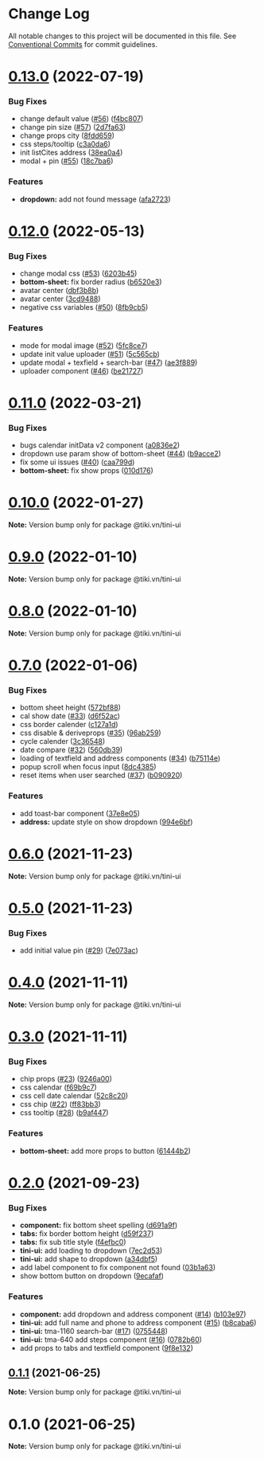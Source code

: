 # Change Log

All notable changes to this project will be documented in this file.
See [Conventional Commits](https://conventionalcommits.org) for commit guidelines.

# [0.13.0](https://github.com/tikivn/tiny-ui/compare/@tiki.vn/tini-ui@0.12.0...@tiki.vn/tini-ui@0.13.0) (2022-07-19)


### Bug Fixes

* change default value ([#56](https://github.com/tikivn/tiny-ui/issues/56)) ([f4bc807](https://github.com/tikivn/tiny-ui/commit/f4bc8076389acce3d86336b02069f0241649b7ee))
* change pin size ([#57](https://github.com/tikivn/tiny-ui/issues/57)) ([2d7fa63](https://github.com/tikivn/tiny-ui/commit/2d7fa632262eb7284ef1bad9737c4cabe79f0c1f))
* change props city ([8fdd659](https://github.com/tikivn/tiny-ui/commit/8fdd6597d64d1b96787f1f2455ddd825f2c57108))
* css steps/tooltip ([c3a0da6](https://github.com/tikivn/tiny-ui/commit/c3a0da62c6ba4d716fcb22201ed529f4849a0bb0))
* init listCites address ([38ea0a4](https://github.com/tikivn/tiny-ui/commit/38ea0a486f23d9e0da30bf98a852607ee09f973c))
* modal + pin ([#55](https://github.com/tikivn/tiny-ui/issues/55)) ([18c7ba6](https://github.com/tikivn/tiny-ui/commit/18c7ba6cd896b1013b3449e7c5a1030bea59ae44))


### Features

* **dropdown:** add not found message ([afa2723](https://github.com/tikivn/tiny-ui/commit/afa2723cbecddb0bdf51d01480c37a2e90d1bc23))





# [0.12.0](https://github.com/tikivn/tiny-ui/compare/@tiki.vn/tini-ui@0.11.0...@tiki.vn/tini-ui@0.12.0) (2022-05-13)


### Bug Fixes

* change modal css ([#53](https://github.com/tikivn/tiny-ui/issues/53)) ([6203b45](https://github.com/tikivn/tiny-ui/commit/6203b458c76c0f61e804068453f5ad271f5a77e5))
* **bottom-sheet:** fix border radius ([b6520e3](https://github.com/tikivn/tiny-ui/commit/b6520e3060a2df3a247a31f6e3f408f79e6920cc))
* avatar center ([dbf3b8b](https://github.com/tikivn/tiny-ui/commit/dbf3b8b3aba646092a53253143865429b9288663))
* avatar center ([3cd9488](https://github.com/tikivn/tiny-ui/commit/3cd94883a69ca0649e4d55a046ce3bab9bacacd6))
* negative css variables ([#50](https://github.com/tikivn/tiny-ui/issues/50)) ([8fb9cb5](https://github.com/tikivn/tiny-ui/commit/8fb9cb57646e514d78eca9b36cc7e534d87d67c1))


### Features

* mode for modal image ([#52](https://github.com/tikivn/tiny-ui/issues/52)) ([5fc8ce7](https://github.com/tikivn/tiny-ui/commit/5fc8ce75de37e069f0d4e69572c03ce5e3967dbf))
* update init value uploader ([#51](https://github.com/tikivn/tiny-ui/issues/51)) ([5c565cb](https://github.com/tikivn/tiny-ui/commit/5c565cbf190d33970e3e3bb07fee479135598161))
* update modal + texfield + search-bar ([#47](https://github.com/tikivn/tiny-ui/issues/47)) ([ae3f889](https://github.com/tikivn/tiny-ui/commit/ae3f889ad2c424ab8e692fccc183c96a0c86d9f3))
* uploader component ([#46](https://github.com/tikivn/tiny-ui/issues/46)) ([be21727](https://github.com/tikivn/tiny-ui/commit/be21727192e5940709643d3d48b465f16a8877bd))





# [0.11.0](https://github.com/tikivn/tiny-ui/compare/@tiki.vn/tini-ui@0.10.0...@tiki.vn/tini-ui@0.11.0) (2022-03-21)


### Bug Fixes

* bugs calendar initData v2 component ([a0836e2](https://github.com/tikivn/tiny-ui/commit/a0836e2c089b9a86e4802c38aface983a001e4ae))
* dropdown use param show of bottom-sheet ([#44](https://github.com/tikivn/tiny-ui/issues/44)) ([b9acce2](https://github.com/tikivn/tiny-ui/commit/b9acce2d29bc964eb9131100361e4dab412d5f8b))
* fix some ui issues ([#40](https://github.com/tikivn/tiny-ui/issues/40)) ([caa799d](https://github.com/tikivn/tiny-ui/commit/caa799d025169f75e618cc1cadb3d206e81d94db))
* **bottom-sheet:** fix show props ([010d176](https://github.com/tikivn/tiny-ui/commit/010d17672e0aa66fcf134f21b8fd1f56d7a7a54f))





# [0.10.0](https://github.com/tikivn/tiny-ui/compare/@tiki.vn/tini-ui@0.9.0...@tiki.vn/tini-ui@0.10.0) (2022-01-27)

**Note:** Version bump only for package @tiki.vn/tini-ui





# [0.9.0](https://github.com/tikivn/tiny-ui/compare/@tiki.vn/tini-ui@0.8.0...@tiki.vn/tini-ui@0.9.0) (2022-01-10)

**Note:** Version bump only for package @tiki.vn/tini-ui





# [0.8.0](https://github.com/tikivn/tiny-ui/compare/@tiki.vn/tini-ui@0.7.0...@tiki.vn/tini-ui@0.8.0) (2022-01-10)

**Note:** Version bump only for package @tiki.vn/tini-ui





# [0.7.0](https://github.com/tikivn/tiny-ui/compare/@tiki.vn/tini-ui@0.6.0...@tiki.vn/tini-ui@0.7.0) (2022-01-06)


### Bug Fixes

* bottom sheet height ([572bf88](https://github.com/tikivn/tiny-ui/commit/572bf88576b1a3c50992cf66fc86799657c12c98))
* cal show date ([#33](https://github.com/tikivn/tiny-ui/issues/33)) ([d6f52ac](https://github.com/tikivn/tiny-ui/commit/d6f52ac6e808d6c297ff40c7bea482542c72de00))
* css border calender ([c127a1d](https://github.com/tikivn/tiny-ui/commit/c127a1d6c30cd5636bc7e50f2c0b021ece15728c))
* css disable & deriveprops ([#35](https://github.com/tikivn/tiny-ui/issues/35)) ([96ab259](https://github.com/tikivn/tiny-ui/commit/96ab259c5b428c5bd81907d4f447faeb2af7a3f3))
* cycle calender ([3c36548](https://github.com/tikivn/tiny-ui/commit/3c36548b5dec681375661379dfe868336bf17308))
* date compare ([#32](https://github.com/tikivn/tiny-ui/issues/32)) ([560db39](https://github.com/tikivn/tiny-ui/commit/560db3996b9aa9121b85c5de445b602337b40a34))
* loading of textfield and address components ([#34](https://github.com/tikivn/tiny-ui/issues/34)) ([b75114e](https://github.com/tikivn/tiny-ui/commit/b75114e855516718abf1ac1710cf5a3662f3792b))
* popup scroll when focus input ([8dc4385](https://github.com/tikivn/tiny-ui/commit/8dc4385b5d01b2f86f9096c85dd619750329d6f4))
* reset items when user searched ([#37](https://github.com/tikivn/tiny-ui/issues/37)) ([b090920](https://github.com/tikivn/tiny-ui/commit/b09092045ed1edcdaf7e9244863e5fae627a4f32))


### Features

* add toast-bar component ([37e8e05](https://github.com/tikivn/tiny-ui/commit/37e8e053163df73aa6fd73d741dbc724077bcc58))
* **address:** update style on show dropdown ([994e6bf](https://github.com/tikivn/tiny-ui/commit/994e6bf07622deb00ec4323ecd41339321032d2c))





# [0.6.0](https://github.com/tikivn/tiny-ui/compare/@tiki.vn/tini-ui@0.5.0...@tiki.vn/tini-ui@0.6.0) (2021-11-23)

**Note:** Version bump only for package @tiki.vn/tini-ui





# [0.5.0](https://github.com/tikivn/tiny-ui/compare/@tiki.vn/tini-ui@0.4.0...@tiki.vn/tini-ui@0.5.0) (2021-11-23)


### Bug Fixes

* add initial value pin ([#29](https://github.com/tikivn/tiny-ui/issues/29)) ([7e073ac](https://github.com/tikivn/tiny-ui/commit/7e073ac0a60dfb639d06791f42275fbeabc6b549))





# [0.4.0](https://github.com/tikivn/tiny-ui/compare/@tiki.vn/tini-ui@0.3.0...@tiki.vn/tini-ui@0.4.0) (2021-11-11)

**Note:** Version bump only for package @tiki.vn/tini-ui





# [0.3.0](https://github.com/tikivn/tiny-ui/compare/@tiki.vn/tini-ui@0.2.0...@tiki.vn/tini-ui@0.3.0) (2021-11-11)


### Bug Fixes

* chip props ([#23](https://github.com/tikivn/tiny-ui/issues/23)) ([9246a00](https://github.com/tikivn/tiny-ui/commit/9246a00cb03260caef27d9ffa53d051c2e1774f7))
* css calendar ([f69b9c7](https://github.com/tikivn/tiny-ui/commit/f69b9c7f393b59456b77819698988b091020f2aa))
* css cell date calendar ([52c8c20](https://github.com/tikivn/tiny-ui/commit/52c8c207c25f97f0d08eeb7d7005c410bbb1f666))
* css chip ([#22](https://github.com/tikivn/tiny-ui/issues/22)) ([ff83bb3](https://github.com/tikivn/tiny-ui/commit/ff83bb3a3a746312d0958f8d1bdad4a44562ca92))
* css tooltip ([#28](https://github.com/tikivn/tiny-ui/issues/28)) ([b9af447](https://github.com/tikivn/tiny-ui/commit/b9af44797f80040161fd249dfead51fed5c612d4))


### Features

* **bottom-sheet:** add more props to button ([61444b2](https://github.com/tikivn/tiny-ui/commit/61444b2bcaf9c70aecf07b8dcc53bab8cbe06e75))





# [0.2.0](https://github.com/tikivn/tini-ui/compare/@tiki.vn/tini-ui@0.1.1...@tiki.vn/tini-ui@0.2.0) (2021-09-23)


### Bug Fixes

* **component:** fix bottom sheet spelling ([d691a9f](https://github.com/tikivn/tini-ui/commit/d691a9f6b1d6e6c5600aba40477bc9340d7e682e))
* **tabs:** fix border bottom height ([d59f237](https://github.com/tikivn/tini-ui/commit/d59f237f067451f29210bd920065da3c8dd32d34))
* **tabs:** fix sub title style ([f4efbc0](https://github.com/tikivn/tini-ui/commit/f4efbc0bc5b84b401684807e056350f73fa825d4))
* **tini-ui:** add loading to dropdown ([7ec2d53](https://github.com/tikivn/tini-ui/commit/7ec2d53e603fdb5d767366b4029508244cf880d1))
* **tini-ui:** add shape to dropdown ([a34dbf5](https://github.com/tikivn/tini-ui/commit/a34dbf55ee672b584bdf42f4773aac6fc53a1f88))
* add label component to fix component not found ([03b1a63](https://github.com/tikivn/tini-ui/commit/03b1a637fca8d7b5b457a675f51207a3fd1b4750))
* show bottom button on dropdown ([9ecafaf](https://github.com/tikivn/tini-ui/commit/9ecafaf26111fe5d6c572cefd91ce509c5d734a7))


### Features

* **component:** add dropdown and address component ([#14](https://github.com/tikivn/tini-ui/issues/14)) ([b103e97](https://github.com/tikivn/tini-ui/commit/b103e971c4436402c80d8374db9a89bf583e169b))
* **tini-ui:** add full name and phone to address component ([#15](https://github.com/tikivn/tini-ui/issues/15)) ([b8caba6](https://github.com/tikivn/tini-ui/commit/b8caba65f44f1347b278b9d2c7a74b653d14d6a0))
* **tini-ui:** tma-1160 search-bar ([#17](https://github.com/tikivn/tini-ui/issues/17)) ([0755448](https://github.com/tikivn/tini-ui/commit/0755448ce3c68f33af63942b1440d373564bbfdf))
* **tini-ui:** tma-640 add steps component ([#16](https://github.com/tikivn/tini-ui/issues/16)) ([0782b60](https://github.com/tikivn/tini-ui/commit/0782b60cedb4b182e829a67819db9333e2a3b928))
* add props to tabs and textfield component ([9f8e132](https://github.com/tikivn/tini-ui/commit/9f8e13268031f149420dc005e749fdc8351aa0a9))





## [0.1.1](https://github.com/tikivn/tini-ui/compare/@tiki.vn/tini-ui@0.1.0...@tiki.vn/tini-ui@0.1.1) (2021-06-25)

**Note:** Version bump only for package @tiki.vn/tini-ui





# 0.1.0 (2021-06-25)

**Note:** Version bump only for package @tiki.vn/tini-ui
